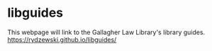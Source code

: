 # libguides
This webpage will link to the Gallagher Law Library's library guides. 
https://rydzewski.github.io/libguides/
